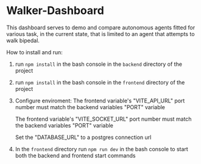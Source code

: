 # Walker-Dashboard

This dashboard serves to demo and compare autonomous agents fitted for various task, in the current state, that is limited to an agent that attempts to walk bipedal.

How to install and run: 

  1. run `npm install` in the bash console in the `backend` directory of the project

  2. run `npm install` in the bash console in the `frontend` directory of the project

  3. Configure enviroment:
     The frontend variable's "VITE_API_URL" port number must match the backend variables "PORT" variable

     The frontend variable's "VITE_SOCKET_URL" port number must match the backend variables "PORT" variable

     Set the "DATABASE_URL" to a postgres connection url
        
  4. In the `frontend` directory run `npm run dev` in the bash console to start both the backend and frontend start commands
